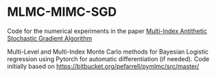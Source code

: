 
# MLMC-MIMC-SGD
Code for the numerical experiments in the paper [Multi-Index Antithetic Stochastic Gradient Algorithm](https://arxiv.org/abs/2006.06102?utm_source=feedburner&utm_medium=feed&utm_campaign=Feed%253A+arxiv%252FQSXk+%2528ExcitingAds%2521+cs+updates+on+arXiv.org%2529)

Multi-Level and Multi-Index Monte Carlo methods for Bayesian Logistic regression using Pytorch for 
automatic differentiation (if needed).
Code initially based on https://bitbucket.org/pefarrell/pymlmc/src/master/
